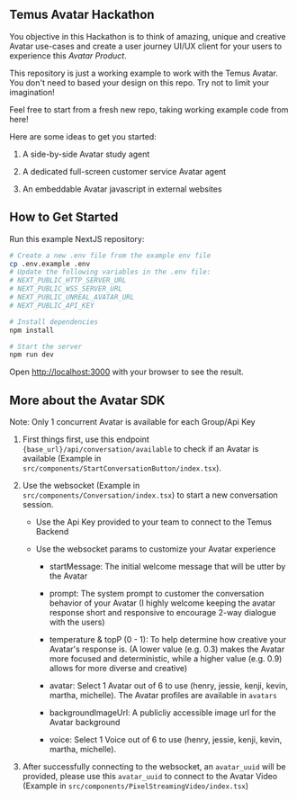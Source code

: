 
## Temus Avatar Hackathon

You objective in this Hackathon is to think of amazing, unique and creative Avatar use-cases and create a user journey UI/UX client for your users to experience this *Avatar Product*.

This repository is just a working example to work with the Temus Avatar. You don't need to based your design on this repo. Try not to limit your imagination! 

Feel free to start from a fresh new repo, taking working example code from here!

Here are some ideas to get you started:

1. A side-by-side Avatar study agent

2. A dedicated full-screen customer service Avatar agent

3. An embeddable Avatar javascript in external websites


## How to Get Started

Run this example NextJS repository:

```bash
# Create a new .env file from the example env file
cp .env.example .env
# Update the following variables in the .env file:
# NEXT_PUBLIC_HTTP_SERVER_URL
# NEXT_PUBLIC_WSS_SERVER_URL
# NEXT_PUBLIC_UNREAL_AVATAR_URL
# NEXT_PUBLIC_API_KEY

# Install dependencies
npm install

# Start the server
npm run dev
```

Open [http://localhost:3000](http://localhost:3000) with your browser to see the result.


## More about the Avatar SDK

Note: Only 1 concurrent Avatar is available for each Group/Api Key

1. First things first, use this endpoint `{base_url}/api/conversation/available` to check if an Avatar is available (Example in `src/components/StartConversationButton/index.tsx`).

2. Use the websocket (Example in `src/components/Conversation/index.tsx`) to start a new conversation session.

    - Use the Api Key provided to your team to connect to the Temus Backend

    - Use the websocket params to customize your Avatar experience

        - startMessage: The initial welcome message that will be utter by the Avatar

        - prompt: The system prompt to customer the conversation behavior of your Avatar (I highly welcome keeping the avatar response short and responsive to encourage 2-way dialogue with the users)

        - temperature & topP (0 - 1): To help determine how creative your Avatar's response is. (A lower value (e.g. 0.3) makes the Avatar more focused and deterministic, while a higher value (e.g. 0.9) allows for more diverse and creative)

        - avatar: Select 1 Avatar out of 6 to use (henry, jessie, kenji, kevin, martha, michelle). The Avatar profiles are available in `avatars`

        - backgroundImageUrl: A publicliy accessible image url for the Avatar background

        - voice: Select 1 Voice out of 6 to use (henry, jessie, kenji, kevin, martha, michelle).

3. After successfully connecting to the websocket, an `avatar_uuid` will be provided, please use this `avatar_uuid` to connect to the Avatar Video (Example in `src/components/PixelStreamingVideo/index.tsx`)

